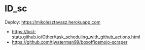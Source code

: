 # ID_sc

Deploy: https://mikolesztavasz.herokuapp.com

* https://lost-stats.github.io/Other/task_scheduling_with_github_actions.html
* https://github.com/tjwaterman99/boxofficemojo-scraper
